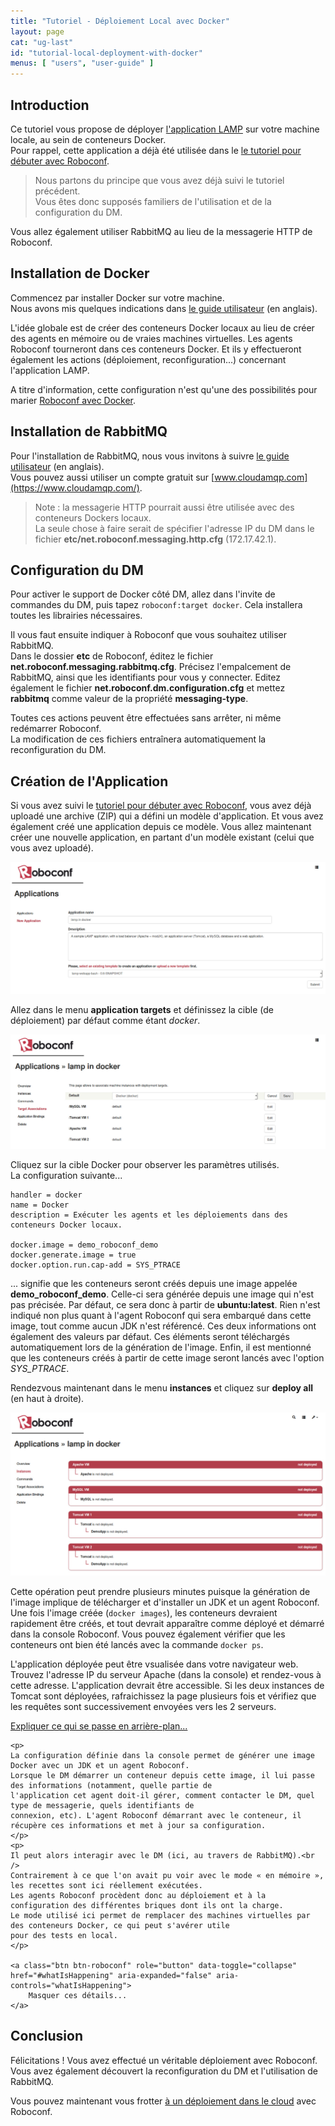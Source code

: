 ```yaml
---
title: "Tutoriel - Déploiement Local avec Docker"
layout: page
cat: "ug-last"
id: "tutorial-local-deployment-with-docker"
menus: [ "users", "user-guide" ]
---
```


## Introduction

Ce tutoriel vous propose de déployer [l'application LAMP](https://bintray.com/artifact/download/roboconf/roboconf-tutorial-samples/lamp-webapp-bash-0.6.0-1.0.zip)
sur votre machine locale, au sein de conteneurs Docker.  
Pour rappel, cette application a déjà été utilisée dans le 
[le tutoriel pour débuter avec Roboconf](tutoriel-debuter-avec-roboconf.html).

> Nous partons du principe que vous avez déjà suivi le tutoriel précédent.  
> Vous êtes donc supposés familiers de l'utilisation et de la configuration du DM.

Vous allez également utiliser RabbitMQ au lieu de la messagerie HTTP de Roboconf.


## Installation de Docker

Commencez par installer Docker sur votre machine.  
Nous avons mis quelques indications dans [le guide utilisateur](/en/user-guide/docker-tips.html) (en anglais).

L'idée globale est de créer des conteneurs Docker locaux au lieu de créer des agents en mémoire ou
de vraies machines virtuelles. Les agents Roboconf tourneront dans ces conteneurs Docker. Et ils y
effectueront également les actions (déploiement, reconfiguration...)  concernant l'application LAMP.

A titre d'information, cette configuration n'est qu'une des possibilités pour marier 
[Roboconf avec Docker](/en/user-guide/using-docker-with-roboconf.html).


## Installation de RabbitMQ

Pour l'installation de RabbitMQ, nous vous invitons à suivre [le guide utilisateur](/en/user-guide/installing-rabbit-mq.html) (en anglais).  
Vous pouvez aussi utiliser un compte gratuit sur [www.cloudamqp.com](https://www.cloudamqp.com/).

> Note : la messagerie HTTP pourrait aussi être utilisée avec des conteneurs Dockers locaux.  
> La seule chose à faire serait de spécifier l'adresse IP du DM dans le fichier **etc/net.roboconf.messaging.http.cfg** (172.17.42.1).


## Configuration du DM

Pour activer le support de Docker côté DM, allez dans l'invite de commandes du DM, puis tapez `roboconf:target docker`.
Cela installera toutes les librairies nécessaires.

Il vous faut ensuite indiquer à Roboconf que vous souhaitez utiliser RabbitMQ.  
Dans le dossier **etc** de Roboconf, éditez le fichier **net.roboconf.messaging.rabbitmq.cfg**. Précisez l'empalcement de RabbitMQ,
ainsi que les identifiants pour vous y connecter. Editez également le fichier **net.roboconf.dm.configuration.cfg** et mettez **rabbitmq**
comme valeur de la propriété **messaging-type**.

Toutes ces actions peuvent être effectuées sans arrêter, ni même redémarrer Roboconf.  
La modification de ces fichiers entraînera automatiquement la reconfiguration du DM.


## Création de l'Application

Si vous avez suivi le [tutoriel pour débuter avec Roboconf](tutoriel-debuter-avec-roboconf.html),
vous avez déjà uploadé une archive (ZIP) qui a défini un modèle d'application. Et vous avez également créé
une application depuis ce modèle. Vous allez maintenant créer une nouvelle application, en partant d'un modèle
existant (celui que vous avez uploadé).

<img src="/resources/img/tutorial-docker-new-app.jpg" alt="Créer une nouvelle application" class="gs" />

Allez dans le menu **application targets** et définissez la cible (de déploiement) par défaut comme étant *docker*.

<img src="/resources/img/tutorial-docker-default-target.jpg" alt="Mettre Docker comme cible par défaut" class="gs" />

Cliquez sur la cible Docker pour observer les paramètres utilisés.  
La configuration suivante...

```properties
handler = docker
name = Docker
description = Exécuter les agents et les déploiements dans des conteneurs Docker locaux.

docker.image = demo_roboconf_demo
docker.generate.image = true
docker.option.run.cap-add = SYS_PTRACE
```

... signifie que les conteneurs seront créés depuis une image appelée **demo\_roboconf\_demo**. Celle-ci sera générée depuis une image
qui n'est pas précisée. Par défaut, ce sera donc à partir de **ubuntu:latest**. Rien n'est indiqué non plus quant à l'agent Roboconf qui
sera embarqué dans cette image, tout comme aucun JDK n'est référencé. Ces deux informations ont également des valeurs par défaut. Ces éléments
seront téléchargés automatiquement lors de la génération de l'image. Enfin, il est mentionné que les conteneurs créés à partir de cette image
seront lancés avec l'option *SYS_PTRACE*.

Rendezvous maintenant dans le menu **instances** et cliquez sur **deploy all** (en haut à droite).

<img src="/resources/img/tutorial-docker-instances.jpg" alt="Déployer toutes les instances" class="gs" />

Cette opération peut prendre plusieurs minutes puisque la génération de l'image implique de télécharger et d'installer un JDK et
un agent Roboconf. Une fois l'image créée (`docker images`), les conteneurs devraient rapidement être créés, et tout
devrait apparaître comme déployé et démarré dans la console Roboconf. Vous pouvez également vérifier que les conteneurs ont bien été lancés avec
la commande `docker ps`.

L'application déployée peut être vsualisée dans votre navigateur web.  
Trouvez l'adresse IP du serveur Apache (dans la console) et rendez-vous à cette adresse. L'application devrait être accessible.
Si les deux instances de Tomcat sont déployées, rafraichissez la page plusieurs fois et vérifiez que les requêtes sont successivement
envoyées vers les 2 serveurs.


<!-- Bootstrap -->
<a class="btn btn-roboconf" role="button" data-toggle="collapse" href="#whatIsHappening" aria-expanded="false" aria-controls="whatIsHappening">
  Expliquer ce qui se passe en arrière-plan...
</a>
<span class="glyphicon glyphicon-info-sign"></span>
<div class="collapse more-about" id="whatIsHappening">

	<p>
	La configuration définie dans la console permet de générer une image Docker avec un JDK et un agent Roboconf.
	Lorsque le DM démarrer un conteneur depuis cette image, il lui passe des informations (notamment, quelle partie de
	l'application cet agent doit-il gérer, comment contacter le DM, quel type de messagerie, quels identifiants de
	connexion, etc). L'agent Roboconf démarrant avec le conteneur, il récupère ces informations et met à jour sa configuration.
	</p>
	<p>
	Il peut alors interagir avec le DM (ici, au travers de RabbitMQ).<br />
	Contrairement à ce que l'on avait pu voir avec le mode « en mémoire », les recettes sont ici réellement exécutées.
	Les agents Roboconf procèdent donc au déploiement et à la configuration des différentes briques dont ils ont la charge.
	Le mode utilisé ici permet de remplacer des machines virtuelles par des conteneurs Docker, ce qui peut s'avérer utile
	pour des tests en local.
	</p>

	<a class="btn btn-roboconf" role="button" data-toggle="collapse" href="#whatIsHappening" aria-expanded="false" aria-controls="whatIsHappening">
  		Masquer ces détails...
	</a>

</div>
<!-- Bootstrap -->


## Conclusion

Félicitations ! Vous avez effectué un véritable déploiement avec Roboconf.  
Vous avez également découvert la reconfiguration du DM et l'utilisation de RabbitMQ.

Vous pouvez maintenant vous frotter [à un déploiement dans le cloud](tutoriel-premier-deploiement-dans-le-cloud.html) avec Roboconf.
